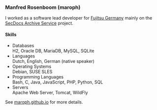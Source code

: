 ### Manfred Rosenboom (maroph)
I worked as a software lead developer for 
[Fujitsu Germany](https://www.fujitsu.com/de/) mainly on the
[SecDocs Archive Service](https://www.fujitsu.com/de/products/computing/servers/mainframe/bs2000/ccp/) 
project.

#### Skills

* Databases  
  H2, Oracle DB, MariaDB, MySQL, SQLite
* Languages  
  Dutch, English, German (native speaker)
* Operating Systems  
  Debian, SUSE SLES
* Programming Languages  
  Bash, C, Java, JavaScript, PHP, Python, SQL
* Servers  
  Apache Web Server, Tomcat, WildFly

See [maroph.github.io](https://maroph.github.io/) for more details.

